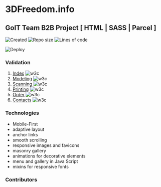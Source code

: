 # 3DFreedom.info

## GoIT Team B2B Project [ HTML | SASS | Parcel ]

![Created](https://img.shields.io/date/1628763180.svg?style=flat-square&logo=github)
![Repo size](https://img.shields.io/github/repo-size/ruslanpetrovup/3dfreedom.info?style=flat-square)
![Lines of code](https://img.shields.io/tokei/lines/github/ruslanpetrovup/3dfreedom.info?style=flat-square&color=orange)

![Deploy](https://github.com/ruslanpetrovup/3dfreedom.info/workflows/Build-n-deploy-2-gh-pages/badge.svg?branch=main&style=flat-square)

### Validation

1. [Index](https://validator.w3.org/nu/?doc=https%3A%2F%2Fruslanpetrovup.github.io%2F3dfreedom.info%2F)
   ![w3c](https://img.shields.io/w3c-validation/default?targetUrl=https%3A%2F%2Fruslanpetrovup.github.io%2F3dfreedom.info%2F&style=flat-square)
2. [Modeling](https://validator.w3.org/nu/?doc=https%3A%2F%2Fruslanpetrovup.github.io%2F3dfreedom.info%2Fmodelling.html)
   ![w3c](https://img.shields.io/w3c-validation/default?targetUrl=https%3A%2F%2Fruslanpetrovup.github.io%2F3dfreedom.info%2Fmodelling.html&style=flat-square)
3. [Scanning](https://validator.w3.org/nu/?doc=https%3A%2F%2Fruslanpetrovup.github.io%2F3dfreedom.info%2Fscanning.html)
   ![w3c](https://img.shields.io/w3c-validation/default?targetUrl=https%3A%2F%2Fruslanpetrovup.github.io%2F3dfreedom.info%2Fscanning.html&style=flat-square)
4. [Printing](https://validator.w3.org/nu/?doc=https%3A%2F%2Fruslanpetrovup.github.io%2F3dfreedom.info%2Fprinting.html)
   ![w3c](https://img.shields.io/w3c-validation/default?targetUrl=https%3A%2F%2Fruslanpetrovup.github.io%2F3dfreedom.info%2Fprinting.html&style=flat-square)
5. [Order](https://validator.w3.org/nu/?doc=https%3A%2F%2Fruslanpetrovup.github.io%2F3dfreedom.info%2Ftake_order.html)
   ![w3c](https://img.shields.io/w3c-validation/default?targetUrl=https%3A%2F%2Fruslanpetrovup.github.io%2F3dfreedom.info%2Ftake_order.html&style=flat-square)
6. [Contacts](https://validator.w3.org/nu/?doc=https%3A%2F%2Fruslanpetrovup.github.io%2F3dfreedom.info%2Fcontacts.html)
   ![w3c](https://img.shields.io/w3c-validation/default?targetUrl=https%3A%2F%2Fruslanpetrovup.github.io%2F3dfreedom.info%2Fcontacts.html&style=flat-square)

### Technologies

- Mobile-First
- adaptive layout
- anchor links
- smooth scrolling
- responsive images and favicons
- masonry gallery
- animations for decorative elements
- menu and gallery in Java Script
- mixins for responsive fonts

### Contributors

<!-- readme: contributors -start -->
<!-- readme: contributors -end -->
